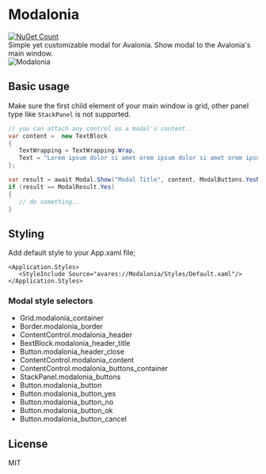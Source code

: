# Modalonia
[![NuGet Count](https://img.shields.io/nuget/dt/Modalonia.svg?style=flat-square)](https://www.nuget.org/packages/Modalonia/)  
Simple yet customizable modal for Avalonia. Show modal to the Avalonia's main window.  
![Modalonia](https://i.ibb.co/Vjn6HF8/modalonia.gif "Modalonia")

## Basic usage
Make sure the first child element of your main window is grid, other panel type like `StackPanel` is not supported.

```csharp
// you can attach any control as a modal's content..
var content =  new TextBlock
{
   TextWrapping = TextWrapping.Wrap,
   Text = "Lorem ipsum dolor si amet orem ipsum dolor si amet orem ipsum dolor si amet orem ipsum dolor si amet"
};

var result = await Modal.Show("Modal Title", content, ModalButtons.YesNo);
if (result == ModalResult.Yes)
{
   // do something..
}
```

## Styling
Add default style to your App.xaml file;
```xaml
<Application.Styles>
   <StyleInclude Source="avares://Modalonia/Styles/Default.xaml"/>
</Application.Styles>
```

### Modal style selectors
- Grid.modalonia_container
- Border.modalonia_border
- ContentControl.modalonia_header
- BextBlock.modalonia_header_title
- Button.modalonia_header_close
- ContentControl.modalonia_content
- ContentControl.modalonia_buttons_container
- StackPanel.modalonia_buttons
- Button.modalonia_button
- Button.modalonia_button_yes
- Button.modalonia_button_no
- Button.modalonia_button_ok
- Button.modalonia_button_cancel

## License
MIT